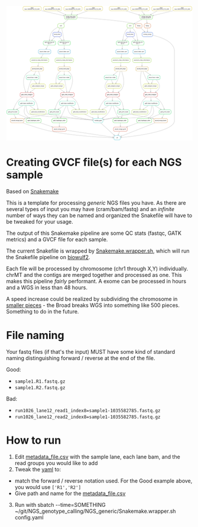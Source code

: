 ![](workflow.svg)

# Creating GVCF file(s) for each NGS sample

Based on [Snakemake](https://snakemake.readthedocs.io)

This is a template for processing *generic* NGS files you have. As there are several types of input you may have (cram/bam/fastq) and an *infinite* number of ways they can be named and organized the Snakefile will have to be tweaked for your usage. 

The output of this Snakemake pipeline are some QC stats (fastqc, GATK metrics) and a GVCF file for each sample. 

The current Snakefile is wrapped by [Snakemake.wrapper.sh](https://github.com/davemcg/NGS_genotype_calling/blob/master/NGS_generic/Snakemake.wrapper.sh), which will run the Snakefile pipeline on [biowulf2](hpc.nih.gov).

Each file will be processed by chromosome (chr1 through X,Y) individually. chrMT and the contigs are merged together and processed as one. This makes this pipeline *fairly* performant. A exome can be processed in hours and a WGS in less than 48 hours. 

A speed increase could be realized by subdividing the chromosome in [smaller pieces](https://gatkforums.broadinstitute.org/gatk/discussion/10215/intervals-and-interval-lists) - the Broad breaks WGS into something like 500 pieces. Something to do in the future. 

# File naming

Your fastq files (if that's the input) MUST have some kind of standard naming distinguishing forward / reverse at the end of the file.

Good:
 - `sample1.R1.fastq.gz`
 - `sample1.R2.fastq.gz`
 
Bad:
  - `run1026_lane12_read1_index8=sample1-1035582785.fastq.gz`
  - `run1026_lane12_read2_index8=sample1-1035582785.fastq.gz`

# How to run
1. Edit [metadata_file.csv](metadata_file.csv) with the sample lane, each lane bam, and the read groups you would like to add
2. Tweak the [yaml](config.yaml) to:
  - match the forward / reverse notation used. For the Good example above, you would use `['R1','R2']`
  - Give path and name for the [metadata_file.csv](metadata_file.csv)
3. Run with sbatch --time=SOMETHING ~/git/NGS_genotype_calling/NGS_generic/Snakemake.wrapper.sh config.yaml
